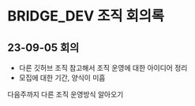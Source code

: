 # BRIDGE_DEV 조직 회의록

## 23-09-05 회의

- 다른 깃허브 조직 참고해서 조직 운영에 대한 아이디어 정리
- 모집에 대한 기간, 양식이 미흡

다음주까지 다른 조직 운영방식 알아오기